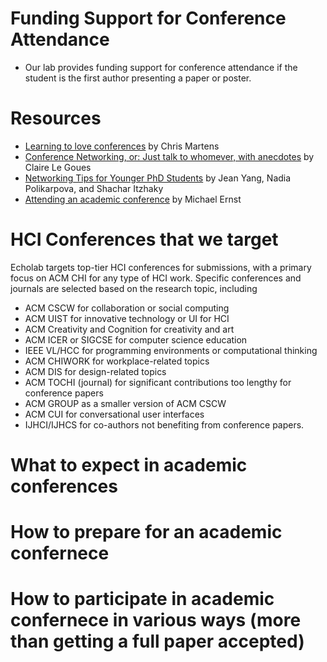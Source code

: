 # Funding Support for Conference Attendance

- Our lab provides funding support for conference attendance if the student is the first author presenting a paper or poster.

# Resources

- [Learning to love conferences](http://lambdamaphone.blogspot.com/2016/05/learning-to-love-conferences.html) by Chris Martens
- [Conference Networking, or: Just talk to whomever, with anecdotes](https://clairelegoues.com/2017/05/14/conference-networking-or-just-talk-to-whomever-with-anecdotes/) by Claire Le Goues
- [Networking Tips for Younger PhD Students](http://jxyzabc.blogspot.com/2016/05/networking-tips-for-younger-phd-students.html) by Jean Yang, Nadia Polikarpova, and Shachar Itzhaky
- [Attending an academic conference](https://homes.cs.washington.edu/~mernst/advice/conference-attendance.html) by Michael Ernst

# HCI Conferences that we target

Echolab targets top-tier HCI conferences for submissions, with a primary focus on ACM CHI for any type of HCI work. Specific conferences and journals are selected based on the research topic, including

- ACM CSCW for collaboration or social computing
- ACM UIST for innovative technology or UI for HCI
- ACM Creativity and Cognition for creativity and art
- ACM ICER or SIGCSE for computer science education
- IEEE VL/HCC for programming environments or computational thinking
- ACM CHIWORK for workplace-related topics
- ACM DIS for design-related topics
- ACM TOCHI (journal) for significant contributions too lengthy for conference papers
- ACM GROUP as a smaller version of ACM CSCW
- ACM CUI for conversational user interfaces
- IJHCI/IJHCS for co-authors not benefiting from conference papers.

# What to expect in academic conferences

# How to prepare for an academic confernece

# How to participate in academic confernece in various ways (more than getting a full paper accepted)
